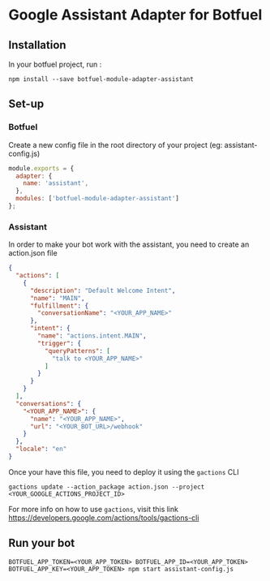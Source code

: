 # Google Assistant Adapter for Botfuel

## Installation

In your botfuel project, run :

```shell
npm install --save botfuel-module-adapter-assistant
```

## Set-up

### Botfuel

Create a new config file in the root directory of your project (eg: assistant-config.js)

```javascript
module.exports = {
  adapter: {
    name: 'assistant',
  },
  modules: ['botfuel-module-adapter-assistant']
};
```

### Assistant

In order to make your bot work with the assistant, you need to create an action.json file 

```json
{
  "actions": [
    {
      "description": "Default Welcome Intent",
      "name": "MAIN",
      "fulfillment": {
        "conversationName": "<YOUR_APP_NAME>"
      },
      "intent": {
        "name": "actions.intent.MAIN",
        "trigger": {
          "queryPatterns": [
            "talk to <YOUR_APP_NAME>"
          ]
        }
      }
    }
  ],
  "conversations": {
    "<YOUR_APP_NAME>": {
      "name": "<YOUR_APP_NAME>",
      "url": "<YOUR_BOT_URL>/webhook"
    }
  },
  "locale": "en"
}
```

Once your have this file, you need to deploy it using the `gactions` CLI

```shell
gactions update --action_package action.json --project <YOUR_GOOGLE_ACTIONS_PROJECT_ID>
```

For more info on how to use `gactions`, visit this link <a href="https://developers.google.com/actions/tools/gactions-cli" target="_blank">https://developers.google.com/actions/tools/gactions-cli</a>

## Run your bot

```shell
BOTFUEL_APP_TOKEN=<YOUR_APP_TOKEN> BOTFUEL_APP_ID=<YOUR_APP_TOKEN> BOTFUEL_APP_KEY=<YOUR_APP_TOKEN> npm start assistant-config.js
```